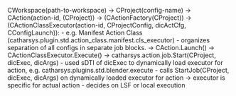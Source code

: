 
CWorkspace(path-to-workspace)
-> CProject(config-name)
-> CAction(action-id, (CProject))
-> (CActionFactory(CProject))
-> (CActionClassExecutor(action-id, CProjectConfig, dicActCfg, CConfigLaunch)): 
    - e.g. Manifest Action Class (catharsys.plugin.std.action_class.manifest.cls_executor)
    - organizes separation of all configs in separate job blocks.
-> CAction.Launch() -> CActionClassExecutor.Execute()
-> catharsys.action.job.Start(CProject, dicExec, dicArgs)
    - used sDTI of dicExec to dynamically load executor for action, e.g. catharsys.plugins.std.blender.execute
    - calls StartJob(CProject, dicExec, dicArgs) on dynamically loaded executor for action
-> executor is specific for actual action
    - decides on LSF or local execution

